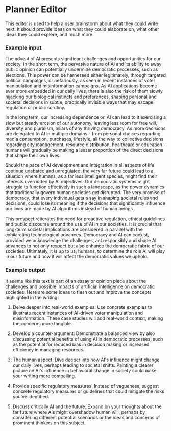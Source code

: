 # Planner Editor
This editor is used to help a user brainstorm about what they could write next. It should provide ideas on what they could elaborate on, what other ideas they could explore, and much more.

### Example input
The advent of AI presents significant challenges and opportunities for our society. In the short term, the pervasive nature of AI and its ability to sway public opinion can potentially undermine democratic processes, such as elections. This power can be harnessed either legitimately, through targeted political campaigns, or nefariously, as seen in recent instances of voter manipulation and misinformation campaigns. As AI applications become ever more embedded in our daily lives, there is also the risk of them slowly hijacking our biological instincts and preferences, shaping personal and societal decisions in subtle, practically invisible ways that may escape regulation or public scrutiny.

In the long term, our increasing dependence on AI can lead to it exercising a slow but steady erosion of our autonomy, leaving less room for free will, diversity and pluralism, pillars of any thriving democracy. As more decisions are delegated to AI in multiple domains - from personal choices regarding media consumption, purchases, lifestyle, all the way to collective decisions regarding city management, resource distribution, healthcare or education - humans will gradually be making a lesser proportion of the direct decisions that shape their own lives.

Should the pace of AI development and integration in all aspects of life continue unabated and unregulated, the very far future could lead to a situation where humans, as a far less intelligent species, might find their interests overridden by AI objectives. Our democratic systems might struggle to function effectively in such a landscape, as the power dynamics that traditionally govern human societies get disrupted. The very promise of democracy, that every individual gets a say in shaping societal rules and decisions, could lose its meaning if the decisions that significantly influence our lives are made by AI algorithms instead of human beings.

This prospect reiterates the need for proactive regulation, ethical guidelines and public discourse around the use of AI in our societies. It is crucial that long-term societal implications are considered in parallel with the exhilarating technological advances. Democracy and AI can coexist, provided we acknowledge the challenges, act responsibly and shape AI advances to not only respect but also enhance the democratic fabric of our societies. Ultimately, it is up to us, humans, to determine the role AI will play in our future and how it will affect the democratic values we uphold.

### Example output
It seems like this text is part of an essay or opinion piece about the challenges and possible impacts of artificial intelligence on democratic societies. Here are some ideas to flesh out and improve the concepts highlighted in the writing:

1. Delve deeper into real-world examples: Use concrete examples to illustrate recent instances of AI-driven voter manipulation and misinformation. These case studies will add real-world context, making the concerns more tangible.

2. Develop a counter-argument: Demonstrate a balanced view by also discussing potential benefits of using AI in democratic processes, such as the potential for reduced bias in decision making or increased efficiency in managing resources. 

3. The human aspect: Dive deeper into how AI's influence might change our daily lives, perhaps leading to societal shifts. Painting a clearer picture on AI's influence in behavioral change in society could make your writing more compelling.

4. Provide specific regulatory measures: Instead of vagueness, suggest concrete regulatory measures or guidelines that could mitigate the risks you've identified. 

5. Discuss critically AI and the future: Expand on your thoughts about the far future where AIs might overshadow human will, perhaps by considering different potential scenarios or the ideas and concerns of prominent thinkers on this subject.

